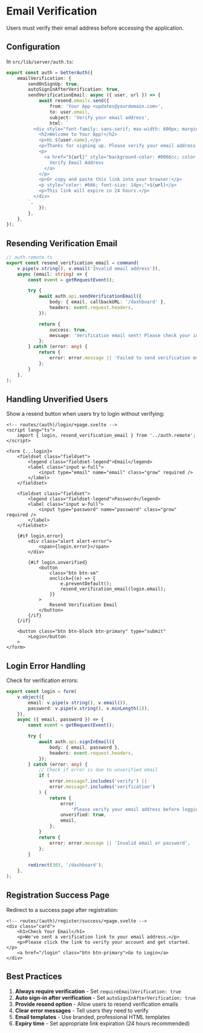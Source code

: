 # Email Verification

Users must verify their email address before accessing the
application.

## Configuration

In `src/lib/server/auth.ts`:

```typescript
export const auth = betterAuth({
	emailVerification: {
		sendOnSignUp: true,
		autoSignInAfterVerification: true,
		sendVerificationEmail: async ({ user, url }) => {
			await resend.emails.send({
				from: 'Your App <updates@yourdomain.com>',
				to: user.email,
				subject: 'Verify your email address',
				html: `
          <div style="font-family: sans-serif; max-width: 600px; margin: 0 auto;">
            <h2>Welcome to Your App!</h2>
            <p>Hi ${user.name},</p>
            <p>Thanks for signing up. Please verify your email address to get started.</p>
            <p>
              <a href="${url}" style="background-color: #0066cc; color: white; padding: 12px 24px; text-decoration: none; border-radius: 4px; display: inline-block;">
                Verify Email Address
              </a>
            </p>
            <p>Or copy and paste this link into your browser:</p>
            <p style="color: #666; font-size: 14px;">${url}</p>
            <p>This link will expire in 24 hours.</p>
          </div>
        `,
			});
		},
	},
});
```

## Resending Verification Email

```typescript
// auth.remote.ts
export const resend_verification_email = command(
	v.pipe(v.string(), v.email('Invalid email address')),
	async (email: string) => {
		const event = getRequestEvent();

		try {
			await auth.api.sendVerificationEmail({
				body: { email, callbackURL: '/dashboard' },
				headers: event.request.headers,
			});

			return {
				success: true,
				message: 'Verification email sent! Please check your inbox.',
			};
		} catch (error: any) {
			return {
				error: error.message || 'Failed to send verification email',
			};
		}
	},
);
```

## Handling Unverified Users

Show a resend button when users try to login without verifying:

```svelte
<!-- routes/(auth)/login/+page.svelte -->
<script lang="ts">
	import { login, resend_verification_email } from '../auth.remote';
</script>

<form {...login}>
	<fieldset class="fieldset">
		<legend class="fieldset-legend">Email</legend>
		<label class="input w-full">
			<input type="email" name="email" class="grow" required />
		</label>
	</fieldset>

	<fieldset class="fieldset">
		<legend class="fieldset-legend">Password</legend>
		<label class="input w-full">
			<input type="password" name="password" class="grow" required />
		</label>
	</fieldset>

	{#if login.error}
		<div class="alert alert-error">
			<span>{login.error}</span>
		</div>

		{#if login.unverified}
			<button
				class="btn btn-sm"
				onclick={(e) => {
					e.preventDefault();
					resend_verification_email(login.email);
				}}
			>
				Resend Verification Email
			</button>
		{/if}
	{/if}

	<button class="btn btn-block btn-primary" type="submit"
		>Login</button
	>
</form>
```

## Login Error Handling

Check for verification errors:

```typescript
export const login = form(
	v.object({
		email: v.pipe(v.string(), v.email()),
		password: v.pipe(v.string(), v.minLength(1)),
	}),
	async ({ email, password }) => {
		const event = getRequestEvent();

		try {
			await auth.api.signInEmail({
				body: { email, password },
				headers: event.request.headers,
			});
		} catch (error: any) {
			// Check if error is due to unverified email
			if (
				error.message?.includes('verify') ||
				error.message?.includes('verification')
			) {
				return {
					error:
						'Please verify your email address before logging in.',
					unverified: true,
					email,
				};
			}
			return {
				error: error.message || 'Invalid email or password',
			};
		}

		redirect(303, '/dashboard');
	},
);
```

## Registration Success Page

Redirect to a success page after registration:

```svelte
<!-- routes/(auth)/register/success/+page.svelte -->
<div class="card">
	<h1>Check Your Email</h1>
	<p>We've sent a verification link to your email address.</p>
	<p>Please click the link to verify your account and get started.</p>
	<a href="/login" class="btn btn-primary">Go to Login</a>
</div>
```

## Best Practices

1. **Always require verification** - Set
   `requireEmailVerification: true`
2. **Auto sign-in after verification** - Set
   `autoSignInAfterVerification: true`
3. **Provide resend option** - Allow users to resend verification
   emails
4. **Clear error messages** - Tell users they need to verify
5. **Email templates** - Use branded, professional HTML templates
6. **Expiry time** - Set appropriate link expiration (24 hours
   recommended)

